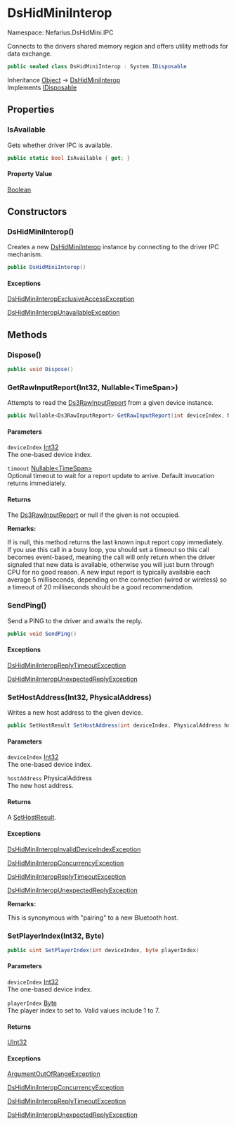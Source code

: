 # DsHidMiniInterop

Namespace: Nefarius.DsHidMini.IPC

Connects to the drivers shared memory region and offers utility methods for data exchange.

```csharp
public sealed class DsHidMiniInterop : System.IDisposable
```

Inheritance [Object](https://docs.microsoft.com/en-us/dotnet/api/system.object) → [DsHidMiniInterop](./nefarius.dshidmini.ipc.dshidminiinterop.md)<br>
Implements [IDisposable](https://docs.microsoft.com/en-us/dotnet/api/system.idisposable)

## Properties

### <a id="properties-isavailable"/>**IsAvailable**

Gets whether driver IPC is available.

```csharp
public static bool IsAvailable { get; }
```

#### Property Value

[Boolean](https://docs.microsoft.com/en-us/dotnet/api/system.boolean)<br>

## Constructors

### <a id="constructors-.ctor"/>**DsHidMiniInterop()**

Creates a new [DsHidMiniInterop](./nefarius.dshidmini.ipc.dshidminiinterop.md) instance by connecting to the driver IPC mechanism.

```csharp
public DsHidMiniInterop()
```

#### Exceptions

[DsHidMiniInteropExclusiveAccessException](./nefarius.dshidmini.ipc.exceptions.dshidminiinteropexclusiveaccessexception.md)<br>

[DsHidMiniInteropUnavailableException](./nefarius.dshidmini.ipc.exceptions.dshidminiinteropunavailableexception.md)<br>

## Methods

### <a id="methods-dispose"/>**Dispose()**

```csharp
public void Dispose()
```

### <a id="methods-getrawinputreport"/>**GetRawInputReport(Int32, Nullable&lt;TimeSpan&gt;)**

Attempts to read the [Ds3RawInputReport](./nefarius.dshidmini.ipc.models.public.ds3rawinputreport.md) from a given device instance.

```csharp
public Nullable<Ds3RawInputReport> GetRawInputReport(int deviceIndex, Nullable<TimeSpan> timeout)
```

#### Parameters

`deviceIndex` [Int32](https://docs.microsoft.com/en-us/dotnet/api/system.int32)<br>
The one-based device index.

`timeout` [Nullable&lt;TimeSpan&gt;](https://docs.microsoft.com/en-us/dotnet/api/system.nullable-1)<br>
Optional timeout to wait for a report update to arrive. Default invocation returns immediately.

#### Returns

The [Ds3RawInputReport](./nefarius.dshidmini.ipc.models.public.ds3rawinputreport.md) or null if the given  is not occupied.

**Remarks:**

If  is null, this method returns the last known input report copy immediately. If
 you use this call in a busy loop, you should set a timeout so this call becomes event-based, meaning the call will
 only return when the driver signaled that new data is available, otherwise you will just burn through CPU for no
 good reason. A new input report is typically available each average 5 milliseconds, depending on the connection
 (wired or wireless) so a timeout of 20 milliseconds should be a good recommendation.

### <a id="methods-sendping"/>**SendPing()**

Send a PING to the driver and awaits the reply.

```csharp
public void SendPing()
```

#### Exceptions

[DsHidMiniInteropReplyTimeoutException](./nefarius.dshidmini.ipc.exceptions.dshidminiinteropreplytimeoutexception.md)<br>

[DsHidMiniInteropUnexpectedReplyException](./nefarius.dshidmini.ipc.exceptions.dshidminiinteropunexpectedreplyexception.md)<br>

### <a id="methods-sethostaddress"/>**SetHostAddress(Int32, PhysicalAddress)**

Writes a new host address to the given device.

```csharp
public SetHostResult SetHostAddress(int deviceIndex, PhysicalAddress hostAddress)
```

#### Parameters

`deviceIndex` [Int32](https://docs.microsoft.com/en-us/dotnet/api/system.int32)<br>
The one-based device index.

`hostAddress` PhysicalAddress<br>
The new host address.

#### Returns

A [SetHostResult](./nefarius.dshidmini.ipc.models.public.sethostresult.md).

#### Exceptions

[DsHidMiniInteropInvalidDeviceIndexException](./nefarius.dshidmini.ipc.exceptions.dshidminiinteropinvaliddeviceindexexception.md)<br>

[DsHidMiniInteropConcurrencyException](./nefarius.dshidmini.ipc.exceptions.dshidminiinteropconcurrencyexception.md)<br>

[DsHidMiniInteropReplyTimeoutException](./nefarius.dshidmini.ipc.exceptions.dshidminiinteropreplytimeoutexception.md)<br>

[DsHidMiniInteropUnexpectedReplyException](./nefarius.dshidmini.ipc.exceptions.dshidminiinteropunexpectedreplyexception.md)<br>

**Remarks:**

This is synonymous with "pairing" to a new Bluetooth host.

### <a id="methods-setplayerindex"/>**SetPlayerIndex(Int32, Byte)**



```csharp
public uint SetPlayerIndex(int deviceIndex, byte playerIndex)
```

#### Parameters

`deviceIndex` [Int32](https://docs.microsoft.com/en-us/dotnet/api/system.int32)<br>
The one-based device index.

`playerIndex` [Byte](https://docs.microsoft.com/en-us/dotnet/api/system.byte)<br>
The player index to set to. Valid values include 1 to 7.

#### Returns

[UInt32](https://docs.microsoft.com/en-us/dotnet/api/system.uint32)

#### Exceptions

[ArgumentOutOfRangeException](https://docs.microsoft.com/en-us/dotnet/api/system.argumentoutofrangeexception)<br>

[DsHidMiniInteropConcurrencyException](./nefarius.dshidmini.ipc.exceptions.dshidminiinteropconcurrencyexception.md)<br>

[DsHidMiniInteropReplyTimeoutException](./nefarius.dshidmini.ipc.exceptions.dshidminiinteropreplytimeoutexception.md)<br>

[DsHidMiniInteropUnexpectedReplyException](./nefarius.dshidmini.ipc.exceptions.dshidminiinteropunexpectedreplyexception.md)<br>
